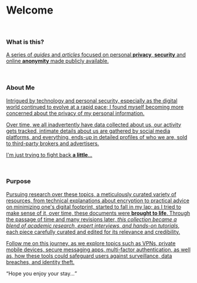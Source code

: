 # Welcome

<br>

### What is this?

<ins>A series of *guides* and *articles* focused on personal **privacy**, **security** and online **anonymity** made publicly available.</ins>


<br>

### About Me

<ins>Intrigued by technology and personal security, especially as the digital world continued to evolve at a rapid pace; I found myself becoming more concerned about the privacy of my personal information.</ins>

<ins>Over time, we all inadvertently have data collected about us, our activity gets tracked, intimate details about us are gathered by social media platforms, and everything, ends-up in detailed profiles of who we are, sold to third-party brokers and advertisers.</ins>

<ins>I'm just trying to fight back **a little**...</ins>

<br>

### Purpose

<ins>Pursuing research over these topics, a meticulously curated variety of resources, from technical explanations about encryption to practical advice on minimizing one's digital footprint, started to fall in my lap; as I tried to make sense of it, over time, these documents were **brought to life**. Through the passage of time and many revisions later, *this collection became a blend of academic research, expert interviews, and hands-on tutorials*, each piece carefully curated and edited for its relevance and credibility.</ins>

<ins>Follow me on this journey, as we explore topics such as VPNs, private mobile devices, secure messaging apps, multi-factor authentication, as well as, how these tools could safeguard users against surveillance, data breaches, and identity theft.</ins>

<q>Hope you enjoy your stay...</q>